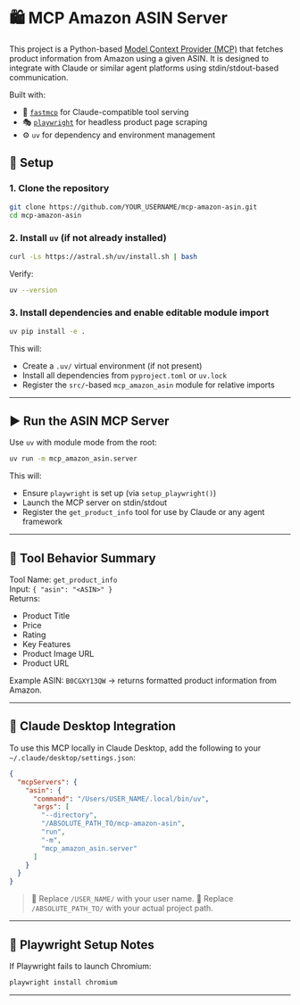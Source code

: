 # 🛍️ MCP Amazon ASIN Server

This project is a Python-based [Model Context Provider (MCP)](https://docs.anthropic.com/claude/docs/tools-intro) that fetches product information from Amazon using a given ASIN. It is designed to integrate with Claude or similar agent platforms using stdin/stdout-based communication.

Built with:

- 🧠 [`fastmcp`](https://github.com/aria-oss/fastmcp) for Claude-compatible tool serving
- 🎭 [`playwright`](https://playwright.dev/python/) for headless product page scraping
- ⚙️ `uv` for dependency and environment management


## 🚀 Setup

### 1. Clone the repository

```bash
git clone https://github.com/YOUR_USERNAME/mcp-amazon-asin.git
cd mcp-amazon-asin
```

### 2. Install `uv` (if not already installed)

```bash
curl -Ls https://astral.sh/uv/install.sh | bash
```

Verify:
```bash
uv --version
```

### 3. Install dependencies and enable editable module import

```bash
uv pip install -e .
```

This will:
- Create a `.uv/` virtual environment (if not present)
- Install all dependencies from `pyproject.toml` or `uv.lock`
- Register the `src/`-based `mcp_amazon_asin` module for relative imports

---

## ▶️ Run the ASIN MCP Server

Use `uv` with module mode from the root:

```bash
uv run -m mcp_amazon_asin.server
```

This will:
- Ensure `playwright` is set up (via `setup_playwright()`)
- Launch the MCP server on stdin/stdout
- Register the `get_product_info` tool for use by Claude or any agent framework

---

## 🧰 Tool Behavior Summary

Tool Name: `get_product_info`  
Input: `{ "asin": "<ASIN>" }`  
Returns:
- Product Title
- Price
- Rating
- Key Features
- Product Image URL
- Product URL

Example ASIN: `B0CGXY13QW` → returns formatted product information from Amazon.

---

## 🧠 Claude Desktop Integration

To use this MCP locally in Claude Desktop, add the following to your `~/.claude/desktop/settings.json`:

```json
{
  "mcpServers": {
    "asin": {
      "command": "/Users/USER_NAME/.local/bin/uv",
      "args": [
        "--directory",
        "/ABSOLUTE_PATH_TO/mcp-amazon-asin",
        "run",
        "-m",
        "mcp_amazon_asin.server"
      ]
    }
  }
}
```

> 🧩 Replace `/USER_NAME/` with your user name.
> 🧩 Replace `/ABSOLUTE_PATH_TO/` with your actual project path.

---

## 🧪 Playwright Setup Notes

If Playwright fails to launch Chromium:
```bash
playwright install chromium
```

---